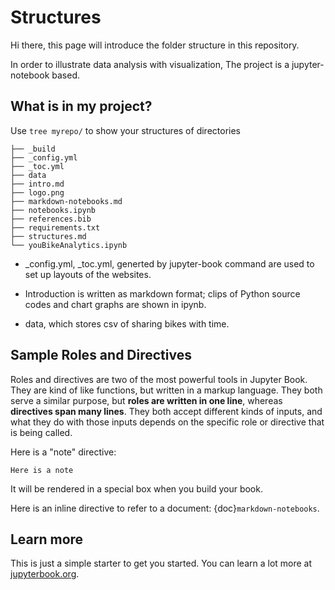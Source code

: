 # Structures

Hi there, this page will introduce the folder structure in this repository. 

In order to illustrate data analysis with visualization, The project is a jupyter-notebook based. 

## What is in my project?
Use `tree myrepo/` to show your structures of directories

```
├── _build
├── _config.yml
├── _toc.yml
├── data
├── intro.md
├── logo.png
├── markdown-notebooks.md
├── notebooks.ipynb
├── references.bib
├── requirements.txt
├── structures.md
└── youBikeAnalytics.ipynb
```
- _config.yml, _toc.yml, generted by jupyter-book command are used to set up layouts of the websites. 
- Introduction is written as markdown format; clips of Python source codes and chart graphs are shown in ipynb. 

- data, which stores csv of sharing bikes with time. 

## Sample Roles and Directives

Roles and directives are two of the most powerful tools in Jupyter Book. They
are kind of like functions, but written in a markup language. They both
serve a similar purpose, but **roles are written in one line**, whereas
**directives span many lines**. They both accept different kinds of inputs,
and what they do with those inputs depends on the specific role or directive
that is being called.

Here is a "note" directive:

```{note}
Here is a note
```

It will be rendered in a special box when you build your book.

Here is an inline directive to refer to a document: {doc}`markdown-notebooks`.


## Learn more

This is just a simple starter to get you started.
You can learn a lot more at [jupyterbook.org](https://jupyterbook.org).
